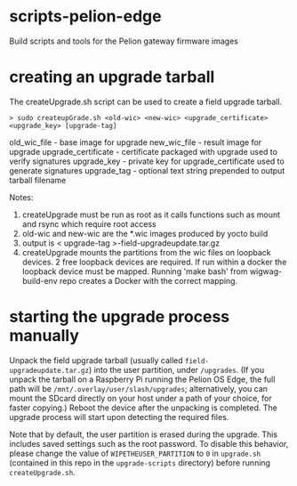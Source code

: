 # scripts-pelion-edge
Build scripts and tools for the Pelion gateway firmware images

# creating an upgrade tarball

The createUpgrade.sh script can be used to create a field upgrade tarball.

```
> sudo createupGrade.sh <old-wic> <new-wic> <upgrade_certificate> <upgrade_key> [upgrade-tag]
```
old_wic_file        - base image for upgrade
new_wic_file        - result image for upgrade
upgrade_certificate - certificate packaged with upgrade used to verify signatures
upgrade_key         - private key for upgrade_certificate used to generate signatures
upgrade_tag         - optional text string prepended to output tarball filename


Notes:
  1. createUpgrade must be run as root as it calls functions such as mount and rsync which require root access
  2. old-wic and new-wic are the *.wic images produced by yocto build
  3. output is < upgrade-tag >-field-upgradeupdate.tar.gz
  4. createUpgrade mounts the partitions from the wic files on loopback devices. 2 free loopback devices are required.  If run within a docker the loopback device must be mapped. Running 'make bash' from wigwag-build-env repo creates a Docker with the correct mapping.

# starting the upgrade process manually

Unpack the field upgrade tarball (usually called `field-upgradeupdate.tar.gz`) into the user partition, under `/upgrades`. (If you unpack the tarball on a Raspberry Pi running the Pelion OS Edge, the full path will be `/mnt/.overlay/user/slash/upgrades`; alternatively, you can mount the SDcard directly on your host under a path of your choice, for faster copying.)
Reboot the device after the unpacking is completed. The upgrade process will start upon detecting the required files.

Note that by default, the user partition is erased during the upgrade. This includes saved settings such as the root password. To disable this behavior, please change the value of `WIPETHEUSER_PARTITION` to `0` in `upgrade.sh` (contained in this repo in the `upgrade-scripts` directory) before running `createUpgrade.sh`.
